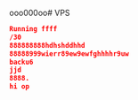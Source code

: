 ooo000oo# VPS 
```json  f
Running ffff
/30
888888888hdhshddhhd
88888999wierr89ew9ewfghhhhr9uw
backu6
jjd
8888.
hi op 
